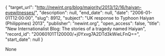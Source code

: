 {
  "target_url": "http://newint.org/blog/majority/2013/12/16/haiyan-eyewitnesses/", 
  "description": null, 
  "end_date": null, 
  "date": "2006-01-01T12:00:00", 
  "slug": 8912, 
  "subject": "UK response to Typhoon Haiyan (Philippines) 2013", 
  "publisher": "newint.org", 
  "open_access": false, 
  "title": "New Internationalist Blog: The stories of a tragedy named Haiyan", 
  "record_id": "20060101T120000/+j0Yxvg7A2DTd3kWieLFnQ==", 
  "start_date": null
}

None